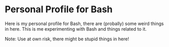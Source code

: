 # Personal Profile for Bash
Here is my personal profile for Bash, there are (probally) some weird things in here. This is me experimenting with Bash and things related to it.

Note: Use at own risk, there might be stupid things in here!
